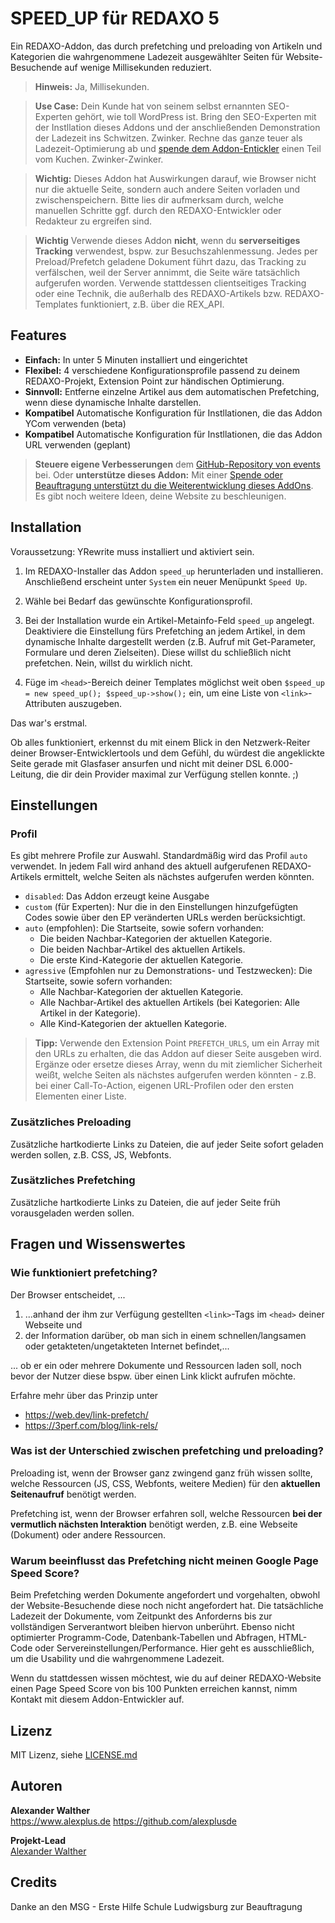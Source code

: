 # SPEED_UP für REDAXO 5

Ein REDAXO-Addon, das durch prefetching und preloading von Artikeln und Kategorien die wahrgenommene Ladezeit ausgewählter Seiten für Website-Besuchende auf wenige Millisekunden reduziert.

> **Hinweis:** Ja, Millisekunden.

> **Use Case:** Dein Kunde hat von seinem selbst ernannten SEO-Experten gehört, wie toll WordPress ist. Bring den SEO-Experten mit der Instllation dieses Addons und der anschließenden Demonstration der Ladezeit ins Schwitzen. Zwinker. Rechne das ganze teuer als Ladezeit-Optimierung ab und [spende dem Addon-Entickler](https://github.com/sponsors/alexplusde) einen Teil vom Kuchen. Zwinker-Zwinker.
 
> **Wichtig:** Dieses Addon hat Auswirkungen darauf, wie Browser nicht nur die aktuelle Seite, sondern auch andere Seiten vorladen und zwischenspeichern. Bitte lies dir aufmerksam durch, welche manuellen Schritte ggf. durch den REDAXO-Entwickler oder Redakteur zu ergreifen sind.

> **Wichtig** Verwende dieses Addon **nicht**, wenn du **serverseitiges Tracking** verwendest, bspw. zur Besuchszahlenmessung. Jedes per Preload/Prefetch geladene Dokument führt dazu, das Tracking zu verfälschen, weil der Server annimmt, die Seite wäre tatsächlich aufgerufen worden. Verwende stattdessen clientseitiges Tracking oder eine Technik, die außerhalb des REDAXO-Artikels bzw. REDAXO-Templates funktioniert, z.B. über die REX_API.

## Features

* **Einfach:** In unter 5 Minuten installiert und eingerichtet
* **Flexibel:** 4 verschiedene Konfigurationsprofile passend zu deinem REDAXO-Projekt, Extension Point zur händischen Optimierung.
* **Sinnvoll:** Entferne einzelne Artikel aus dem automatischen Prefetching, wenn diese dynamische Inhalte darstellen.
* **Kompatibel** Automatische Konfiguration für Instllationen, die das Addon YCom verwenden (beta)
* **Kompatibel** Automatische Konfiguration für Instllationen, die das Addon URL verwenden (geplant)

> **Steuere eigene Verbesserungen** dem [GitHub-Repository von events](https://github.com/alexplusde/speed_up) bei. Oder **unterstütze dieses Addon:** Mit einer [Spende oder Beauftragung unterstützt du die Weiterentwicklung dieses AddOns](https://github.com/sponsors/alexplusde). Es gibt noch weitere Ideen, deine Website zu beschleunigen.

## Installation

Voraussetzung: YRewrite muss installiert und aktiviert sein.

1. Im REDAXO-Installer das Addon `speed_up` herunterladen und installieren. Anschließend erscheint unter `System` ein neuer Menüpunkt `Speed Up`.

2. Wähle bei Bedarf das gewünschte Konfigurationsprofil.

3. Bei der Installation wurde ein Artikel-Metainfo-Feld `speed_up` angelegt. Deaktiviere die Einstellung fürs Prefetching an jedem Artikel, in dem dynamische Inhalte dargestellt werden (z.B. Aufruf mit Get-Parameter, Formulare und deren Zielseiten). Diese willst du schließlich nicht prefetchen. Nein, willst du wirklich nicht.

4. Füge im `<head>`-Bereich deiner Templates möglichst weit oben `$speed_up = new speed_up(); $speed_up->show();` ein, um eine Liste von `<link>`-Attributen auszugeben.

Das war's erstmal.

Ob alles funktioniert, erkennst du mit einem Blick in den Netzwerk-Reiter deiner Browser-Entwicklertools und dem Gefühl, du würdest die angeklickte Seite gerade mit Glasfaser ansurfen und nicht mit deiner DSL 6.000-Leitung, die dir dein Provider maximal zur Verfügung stellen konnte. ;)

## Einstellungen

### Profil

Es gibt mehrere Profile zur Auswahl. Standardmäßig wird das Profil `auto` verwendet. In jedem Fall wird anhand des aktuell aufgerufenen REDAXO-Artikels ermittelt, welche Seiten als nächstes aufgerufen werden könnten.

* `disabled`: Das Addon erzeugt keine Ausgabe
* `custom` (für Experten): Nur die in den Einstellungen hinzufgefügten Codes sowie über den EP veränderten URLs werden berücksichtigt.
* `auto` (empfohlen): Die Startseite, sowie sofern vorhanden:
  * Die beiden Nachbar-Kategorien der aktuellen Kategorie.
  * Die beiden Nachbar-Artikel des aktuellen Artikels.
  * Die erste Kind-Kategorie der aktuellen Kategorie.
* `agressive` (Empfohlen nur zu Demonstrations- und Testzwecken): Die Startseite, sowie sofern vorhanden:
  * Alle Nachbar-Kategorien der aktuellen Kategorie.
  * Alle Nachbar-Artikel des aktuellen Artikels (bei Kategorien: Alle Artikel in der Kategorie).
  * Alle Kind-Kategorien der aktuellen Kategorie.

> **Tipp:** Verwende den Extension Point `PREFETCH_URLS`, um ein Array mit den URLs zu erhalten, die das Addon auf dieser Seite ausgeben wird. Ergänze oder ersetze dieses Array, wenn du mit ziemlicher Sicherheit weißt, welche Seiten als nächstes aufgerufen werden könnten - z.B. bei einer Call-To-Action, eigenen URL-Profilen oder den ersten Elementen einer Liste.

### Zusätzliches Preloading

Zusätzliche hartkodierte Links zu Dateien, die auf jeder Seite sofort geladen werden sollen, z.B. CSS, JS, Webfonts.

### Zusätzliches Prefetching

Zusätzliche hartkodierte Links zu Dateien, die auf jeder Seite früh vorausgeladen werden sollen.

## Fragen und Wissenswertes

### Wie funktioniert prefetching?

Der Browser entscheidet, ...

1. ...anhand der ihm zur Verfügung gestellten `<link>`-Tags im `<head>` deiner Webseite und 
2. der Information darüber, ob man sich in einem schnellen/langsamen oder getakteten/ungetakteten Internet befindet,...

... ob er ein oder mehrere Dokumente und Ressourcen laden soll, noch bevor der Nutzer diese bspw. über einen Link klickt aufrufen möchte.

Erfahre mehr über das Prinzip unter

* https://web.dev/link-prefetch/
* https://3perf.com/blog/link-rels/

### Was ist der Unterschied zwischen prefetching und preloading?

Preloading ist, wenn der Browser ganz zwingend ganz früh wissen sollte, welche Ressourcen (JS, CSS, Webfonts, weitere Medien) für den **aktuellen Seitenaufruf** benötigt werden.

Prefetching ist, wenn der Browser erfahren soll, welche Ressourcen **bei der vermutlich nächsten Interaktion** benötigt werden, z.B. eine Webseite (Dokument) oder andere Ressourcen.

### Warum beeinflusst das Prefetching nicht meinen Google Page Speed Score?

Beim Prefetching werden Dokumente angefordert und vorgehalten, obwohl der Website-Besuchende diese noch nicht angefordert hat. Die tatsächliche Ladezeit der Dokumente, vom Zeitpunkt des Anforderns bis zur vollständigen Serverantwort bleiben hiervon unberührt. Ebenso nicht optimierter Programm-Code, Datenbank-Tabellen und Abfragen, HTML-Code oder Servereinstellungen/Performance. Hier geht es ausschließlich, um die Usability und die wahrgenommene Ladezeit.

Wenn du stattdessen wissen möchtest, wie du auf deiner REDAXO-Website einen Page Speed Score von bis 100 Punkten erreichen kannst, nimm Kontakt mit diesem Addon-Entwickler auf.

## Lizenz

MIT Lizenz, siehe [LICENSE.md](https://github.com/alexplusde/speed_up/blob/master/LICENSE.md)  

## Autoren

**Alexander Walther**  
https://www.alexplus.de
https://github.com/alexplusde

**Projekt-Lead**  
[Alexander Walther](https://github.com/alxndr-w)

## Credits

Danke an den MSG - Erste Hilfe Schule Ludwigsburg zur Beauftragung
